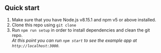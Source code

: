 ## Quick start

1.  Make sure that you have Node.js v8.15.1 and npm v5 or above installed.
2.  Clone this repo using `git clone `
3.  Run `npm run setup` in order to install dependencies and clean the git repo.<br />
    _At this point you can run `npm start` to see the example app at `http://localhost:3000`._
